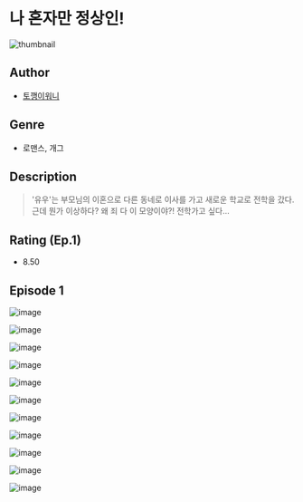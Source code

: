 # 나 혼자만 정상인!
![thumbnail](https://image-comic.pstatic.net/user_contents_data/challenge_comic/2023/05/23/343173/upload_4051377329826576482_480x623.jpeg)

## Author
- [토깽이워니](https://comic.naver.com/artistTitle?id=343173)

## Genre
- 로맨스, 개그

## Description
> '유우'는 부모님의 이혼으로 다른 동네로 이사를 가고 새로운 학교로 전학을 갔다. 근데 뭔가 이상하다? 왜 죄 다 이 모양이야?! 전학가고 싶다...


## Rating (Ep.1)
- 8.50

## Episode 1
![image](https://image-comic.pstatic.net/user_contents_data/challenge_comic/2023/05/23/343173/upload_7161063389402312758.jpeg)

![image](https://image-comic.pstatic.net/user_contents_data/challenge_comic/2023/05/25/343173/upload_7377522019591598691.jpeg)

![image](https://image-comic.pstatic.net/user_contents_data/challenge_comic/2023/05/23/343173/upload_7306024300277228344.jpeg)

![image](https://image-comic.pstatic.net/user_contents_data/challenge_comic/2023/05/23/343173/upload_7377796024815149881.jpeg)

![image](https://image-comic.pstatic.net/user_contents_data/challenge_comic/2023/05/23/343173/upload_7305454743892342372.jpeg)

![image](https://image-comic.pstatic.net/user_contents_data/challenge_comic/2023/05/23/343173/upload_7364571975931683122.jpeg)

![image](https://image-comic.pstatic.net/user_contents_data/challenge_comic/2023/05/23/343173/upload_7221016464322475065.jpeg)

![image](https://image-comic.pstatic.net/user_contents_data/challenge_comic/2023/05/23/343173/upload_3617062540290437941.jpeg)

![image](https://image-comic.pstatic.net/user_contents_data/challenge_comic/2023/05/23/343173/upload_7018353566115193905.jpeg)

![image](https://image-comic.pstatic.net/user_contents_data/challenge_comic/2023/05/23/343173/upload_7220453484287648305.jpeg)

![image](https://image-comic.pstatic.net/user_contents_data/challenge_comic/2023/05/23/343173/upload_7305230258799981877.jpeg)
